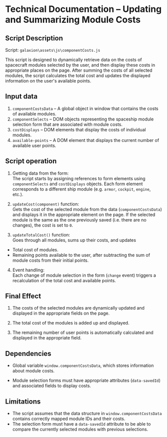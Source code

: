 # Technical Documentation – Updating and Summarizing Module Costs

## Script Description

Script: `galaxion\assets\js\componentCosts.js`

This script is designed to dynamically retrieve data on the costs of spacecraft modules selected by the user, and then display these costs in appropriate places on the page. After summing the costs of all selected modules, the script calculates the total cost and updates the displayed information on the user's available points.

## Input data

1. `componentCostsData` – A global object in window that contains the costs of available modules.
2. `componentSelects` – DOM objects representing the spaceship module selection form that are associated with module costs.
3. `costDisplays` – DOM elements that display the costs of individual modules.
4. `available-points` – A DOM element that displays the current number of available user points.

## Script operation

1. Getting data from the form:<br>
The script starts by assigning references to form elements using `componentSelects` and `costDisplays` objects. Each form element corresponds to a different ship module (e.g. `armor`, `cockpit`, `engine`, etc.).

2. `updateCost(component)` function:<br>
Gets the cost of the selected module from the data (`componentCostsData`) and displays it in the appropriate element on the page. If the selected module is the same as the one previously saved (i.e. there are no changes), the cost is set to `0`.

3. `updateTotalCost()` function:<br>
Goes through all modules, sums up their costs, and updates
- Total cost of modules.
- Remaining points available to the user, after subtracting the sum of module costs from their initial points.

4. Event handling:<br>
Each change of module selection in the form (`change` event) triggers a recalculation of the total cost and available points.

## Final Effect

1. The costs of the selected modules are dynamically updated and displayed in the appropriate fields on the page.

2. The total cost of the modules is added up and displayed.

3. The remaining number of user points is automatically calculated and displayed in the appropriate field.

## Dependencies

- Global variable `window.componentCostsData`, which stores information about module costs.

- Module selection forms must have appropriate attributes (`data-savedId`) and associated fields to display costs.

## Limitations

- The script assumes that the data structure in `window.componentCostsData` contains correctly mapped module IDs and their costs.
- The selection form must have a `data-savedId` attribute to be able to compare the currently selected modules with previous selections.

